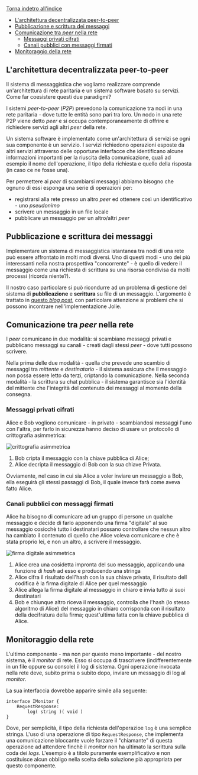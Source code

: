 [Torna indetro all'indice](../README.md)

- [L'architettura decentralizzata peer-to-peer](#larchitettura-decentralizzata-peer-to-peer)
- [Pubblicazione e scrittura dei messaggi](#pubblicazione-e-scrittura-dei-messaggi)
- [Comunicazione tra _peer_ nella rete](#comunicazione-tra-peer-nella-rete)
  - [Messaggi privati cifrati](#messaggi-privati-cifrati)
  - [Canali pubblici con messaggi firmati](#canali-pubblici-con-messaggi-firmati)
- [Monitoraggio della rete](#monitoraggio-della-rete)

## L'architettura decentralizzata peer-to-peer

Il sistema di messaggistica che vogliamo realizzare comprende un'architettura di rete paritaria e un sistema software basato su servizi.
Come far coesistere questi due paradigmi?

I sistemi _peer-to-peer_ (_P2P_) prevedono la comunicazione tra nodi in una rete paritaria - dove tutte le entità sono pari tra loro.
Un nodo in una rete P2P viene detto _peer_ e si occupa contemporaneamente di offrire e richiedere servizi agli altri _peer_ della rete.

Un sistema software è implementato come un'architettura di servizi se ogni sua componente è un servizio. 
I servizi richiedono operazioni esposte da altri servizi attraverso delle opportune interfacce che identificano alcune informazioni importanti per la riuscita della comunicazione, quali ad esempio il nome dell'operazione, il tipo della richiesta e quello della risposta (in caso ce ne fosse una).

Per permettere ai _peer_ di scambiarsi messaggi abbiamo bisogno che ognuno di essi esponga una serie di operazioni per:
- registrarsi alla rete presso un altro _peer_ ed ottenere così un identificativo - uno _pseudonimo_
- scrivere un messaggio in un file locale
- pubblicare un messaggio per un altro/altri _peer_

## Pubblicazione e scrittura dei messaggi

Implementare un sistema di messaggistica istantanea  tra nodi di una rete può essere affrontato in molti modi diversi.
Uno di questi modi - uno dei più interessanti nella nostra prospettiva "concorrente" - è quello di vedere il messaggio come una richiesta di scrittura su una risorsa condivisa da molti processi (ricorda niente?).

Il nostro caso particolare si può ricondurre ad un problema di gestione del sistema di **pubblicazione** e **scrittura** su file di un messaggio.
L'argomento è trattato in [questo _blog post_](https://spz.netlify.app/teaching/2020/05/12/appunti-jolie-publisher-writer), con particolare attenzione ai problemi che si possono incontrare nell'implementazione Jolie.

## Comunicazione tra _peer_ nella rete

I _peer_ comunicano in due modalità: si scambiano messaggi privati e pubblicano messaggi su canali - creati dagli stessi _peer_ - dove tutti possono scrivere.

Nella prima delle due modalità - quella che prevede uno scambio di messaggi tra _mittente_ e _destinatario_ - il sistema assicura che il messaggio non possa essere letto da terzi, criptando la comunicazione.
Nella seconda modalità - la scrittura su chat pubblica - il sistema garantisce sia l'identità del mittente che l'integrità del contenuto dei messaggi al momento della consegna.

### Messaggi privati cifrati

Alice e Bob vogliono comunicare - in privato - scambiandosi messaggi l'uno con l'altra, per farlo in sicurezza hanno deciso di usare un protocollo di crittografia asimmetrica:

![crittografia asimmetrica](https://upload.wikimedia.org/wikipedia/commons/thumb/e/e6/Crittografia_asimmetrica_schema.png/310px-Crittografia_asimmetrica_schema.png)

1. Bob cripta il messaggio con la chiave pubblica di Alice;
2. Alice decripta il messaggio di Bob con la sua chiave Privata.

Ovviamente, nel caso in cui sia Alice a voler inviare un messaggio a Bob, ella eseguirà gli stessi passaggi di Bob, il quale invece farà come aveva fatto Alice.

### Canali pubblici con messaggi firmati

Alice ha bisogno di comunicare ad un gruppo di persone un qualche messaggio e decide di farlo apponendo una firma "digitale" al suo messaggio cosicchè tutto i destinatari possano controllare che nessun altro ha cambiato il contenuto di quello che Alice voleva comunicare e che è stata proprio lei, e non un altro, a scrivere il messaggio.

![firma digitale asimmetrica](https://upload.wikimedia.org/wikipedia/commons/thumb/4/4d/Illustration_of_digital_signature.svg/220px-Illustration_of_digital_signature.svg.png)

1. Alice crea una cosidetta impronta del suo messaggio, applicando una funzione di _hash_ ad esso e producendo una stringa
2. Alice cifra il risultato dell'hash con la sua chiave privata, il risultato dell codifica è la firma digitale di Alice per quel messaggio 
3. Alice allega la firma digitale al messaggio in chiaro e invia tutto ai suoi destinatari
4. Bob e chiunque altro riceva il messaggio, controlla che l'hash (lo stesso algoritmo di Alice) del messaggio in chiaro corrisponda con il risultato della decifratura della firma; quest'ultima fatta con la chiave pubblica di Alice.

## Monitoraggio della rete

L'ultimo componente - ma non per questo meno importante - del nostro sistema, è il _monitor_ di rete.
Esso si occupa di trascrivere (indifferentemente in un file oppure su console) il log di sistema.
Ogni operazione invocata nella rete deve, subito prima o subito dopo, inviare un messaggio di log al _monitor_.

La sua interfaccia dovrebbe apparire simile alla seguente:

```jolie
interface IMonitor {
    RequestResponse:
        log( string )( void )
}
```

Dove, per semplicità, il tipo della richiesta dell'operazioe `log` è una semplice stringa.
L'uso di una operazione di tipo `RequestResponse`, che implementa una comunicazione bloccante vuole forzare il "chiamante" di questa operazione ad attendere finchè il _monitor_ non ha ultimato la scrittura sulla coda dei _logs_.
L'esempio è a titolo puramente esemplificativo e non costituisce alcun obbligo nella scelta della soluzione pià appropriata per questo componente.